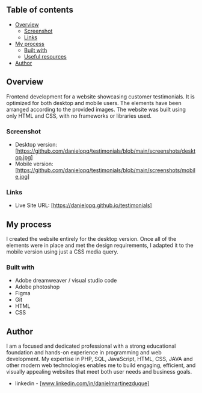 

## Table of contents

- [Overview](#overview)
  - [Screenshot](#screenshot)
  - [Links](#links)
- [My process](#my-process)
  - [Built with](#built-with)
  - [Useful resources](#useful-resources)
- [Author](#author)


## Overview

Frontend development for a website showcasing customer testimonials. It is optimized for both desktop and mobile users. The elements have been arranged according to the provided images. The website was built using only HTML and CSS, with no frameworks or libraries used.

### Screenshot

- Desktop version: [https://github.com/danielopq/testimonials/blob/main/screenshots/desktop.jpg]
- Mobile version: [https://github.com/danielopq/testimonials/blob/main/screenshots/mobile.jpg]


### Links

- Live Site URL: [https://danielopq.github.io/testimonials]

## My process

I created the website entirely for the desktop version. Once all of the elements were in place and met the design requirements, I adapted it to the mobile version using just a CSS media query.

### Built with

- Adobe dreamweaver / visual studio code
- Adobe photoshop
- Figma
- Git
- HTML
- CSS

## Author

I am a focused and dedicated professional with a strong educational foundation and hands-on experience in programming and web development. My expertise in PHP, SQL, JavaScript, HTML, CSS, JAVA and other modern web technologies enables me to build engaging, efficient, and visually appealing websites that meet both user needs and business goals.

- linkedin - [www.linkedin.com/in/danielmartinezduque]

